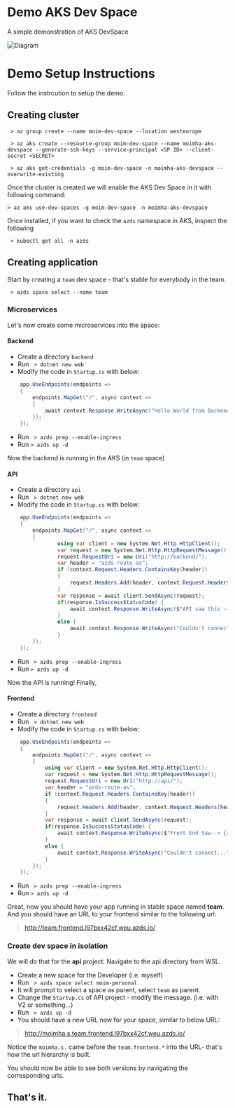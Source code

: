 
# Demo AKS Dev Space

A simple demonstration of AKS DevSpace

![Diagram](https://docs.microsoft.com/en-us/azure/dev-spaces/media/how-dev-spaces-works/prepare-cluster.svg)

# Demo Setup Instructions

Follow the instrcution to setup the demo.

## Creating cluster

```
 > az group create --name moim-dev-space --location westeurope
```
```
 > az aks create --resource-group moim-dev-space --name moimha-aks-devspace --generate-ssh-keys --service-principal <SP ID> --client-secret <SECRET>
```
```
 > az aks get-credentials -g moim-dev-space -n moimha-aks-devspace --overwrite-existing
```

Once the cluster is created we will enable the AKS Dev Space in it with following command:

```
> az aks use-dev-spaces -g moim-dev-space -n moimha-aks-devspace
```

Once installed, if you want to check the ```azds``` namespace in AKS, inspect the following
```
 > kubectl get all -n azds
```

## Creating application

Start by creating a ```team``` dev space - that's stable for everybody in the team.

```
 > azds space select --name team
```

### Microservices

Let's now create some microservices into the space:

#### Backend

- Create a directory ```backend```
- Run ``` > dotnet new web```
- Modify the code in ```Startup.cs``` with below:

```csharp
    app.UseEndpoints(endpoints =>
    {
        endpoints.MapGet("/", async context =>
        {
            await context.Response.WriteAsync("Hello World from Backend!");
        });
    });
```

- Run ``` > azds prep --enable-ingress```
- Run ``` > azds up -d ```

Now the backend is running in the AKS (in ```team``` space)

#### API

- Create a directory ```api```
- Run ``` > dotnet new web```
- Modify the code in ```Startup.cs``` with below:

```csharp
    app.UseEndpoints(endpoints =>
    {
        endpoints.MapGet("/", async context =>
        {
                using var client = new System.Net.Http.HttpClient();
                var request = new System.Net.Http.HttpRequestMessage();
                request.RequestUri = new Uri("http://backend/");
                var header = "azds-route-as";
                if (context.Request.Headers.ContainsKey(header))
                {
                    request.Headers.Add(header, context.Request.Headers[header] as IEnumerable<string>);
                }
                var response = await client.SendAsync(request);
                if(response.IsSuccessStatusCode) {
                    await context.Response.WriteAsync($"API saw this --> {await response.Content.ReadAsStringAsync()}");
                }
                else {
                    await context.Response.WriteAsync("Couldn't connect...");
                } 
        });
    });
```
- Run ``` > azds prep --enable-ingress```
- Run ``` > azds up -d ```

Now the API is running! Finally,

#### Frontend

- Create a directory ```frontend```
- Run ``` > dotnet new web```
- Modify the code in ```Startup.cs``` with below:

```csharp
    app.UseEndpoints(endpoints =>
    {
        endpoints.MapGet("/", async context =>
        {
            using var client = new System.Net.Http.HttpClient();
            var request = new System.Net.Http.HttpRequestMessage();
            request.RequestUri = new Uri("http://api/");
            var header = "azds-route-as";
            if (context.Request.Headers.ContainsKey(header))
            {
                request.Headers.Add(header, context.Request.Headers[header] as IEnumerable<string>);
            }
            var response = await client.SendAsync(request);
            if(response.IsSuccessStatusCode) {
                await context.Response.WriteAsync($"Front End Saw--> {await response.Content.ReadAsStringAsync()}");
            }
            else {
                await context.Response.WriteAsync("Couldn't connect...");
            }  
        });
    });
```

- Run ``` > azds prep --enable-ingress```
- Run ``` > azds up -d ```

Great, now you should have your app running in stable space named **team**. And you should have an URL to your frontend similar to the following url:

> http://team.frontend.l97bxx42cf.weu.azds.io/

### Create dev space in isolation 

We will do that for the **api** project. Navigate to the api directory from WSL.

- Create a new space for the Developer (i.e. myself)
- Run ``` > azds space select moim-personal```
- It will prompt to select a space as parent, select ```team``` as parent.
- Change the ```Startup.cs``` of API project - modify the message. (i.e. with V2 or something...)
- Run ``` > azds up -d```
- You should have a new URL now for your space, similar to below URL:

> http://moimha.s.team.frontend.l97bxx42cf.weu.azds.io/

Notice the ```moimha.s.``` came before the ```team.frontend.*``` into the URL- that's how the url hierarchy is built.

You should now be able to see both versions by navigating the corresponding urls.

## That's it.